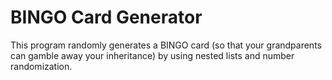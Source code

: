 # BINGO Card Generator

This program randomly generates a BINGO card (so that your grandparents can gamble away your inheritance) by using nested lists and number randomization. 